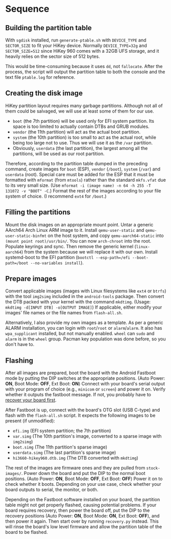 # Sequence
## Building the partition table
With `sgdisk` installed, run `generate-ptable.sh` with `DEVICE_TYPE` and `SECTOR_SIZE` to fit your HiKey device. Normally `DEVICE_TYPE=32g` and `SECTOR_SIZE=512` since HiKey 960 comes with a 32GB UFS storage, and it heavily relies on the sector size of 512 bytes.

This would be time-consuming because it uses `dd`, not `fallocate`. After the process, the script will output the partition table to both the console and the text file `ptable.log` for reference.

## Creating the disk image
HiKey partition layout requires many garbage partitions. Although not all of them could be salvaged, we will use at least some of them for our use.

- `boot` (the 7th partition) will be used only for EFI system partition. Its space is too limited to actually contain DTBs and GRUB modules.
- `vendor` (the 11th partition) will act as the actual boot partition.
- `system` (the 10th partition) is too small to act as the actual root, while being too large not to use. Thus we will use it as the `/var` partition.
- Obviously, `userdata` (the last partition), the largest among all the partitions, will be used as our root partition.

Therefore, according to the partition table dumped in the preceding command, create images for `boot` (ESP), `vendor` (`/boot`), `system` (`/var`) and `userdata` (root). Special care must be added for the ESP that it must be formatted with `mformat` (from `mtools`) rather than the standard `mkfs.vfat` due to its very small size. (Use `mformat -i (image name) -n 64 -h 255 -T 131072 -v "BOOT" -C`.) Format the rest of the images according to your file system of choice. (I recommend `ext4` for `/boot`.)

## Filling the partitions
Mount the disk images on an appropriate mount point. Untar a generic AArch64 Arch Linux ARM image to it. Install `qemu-user-static` and `qemu-user-static-binfmt` on the host system, and copy `qemu-aarch64-static` into `(mount point root)/usr/bin/`. You can now `arch-chroot` into the root. Populate keyrings and sync. Then remove the generic kernel (`linux-aarch64`) from the system because we will replace it with our own. Install systemd-boot to the EFI partition (`bootctl --esp-path=/efi --boot-path=/boot --no-variables install`).

## Prepare images
Convert applicable images (images with Linux filesystems like `ext4` or `btrfs`) with the tool `img2simg` included in the `android-tools` package. Then convert the DTB packed with your kernel with the command `mkdtimg`. (Usage: `mkdtimg -d[INPUT DTB] -o[OUTPUT IMAGE]`) If applicable, either modify your images' file names or the file names from `flash-all.sh`.

Alternatively, I also provide my own images as a template. As per a generic ALARM installation, you can login with `root`/`root` or `alarm`/`alarm`. It also has `wpa_supplicant` installed, but not manually enabled. `wheel` can `sudo` and `alarm` is in the `wheel` group. Pacman key population was done before, so you don't have to.

## Flashing
After all images are prepared, boot the board with the Android Fastboot mode by putting the DIP switches at the appropriate positions. (Auto Power: **ON**, Boot Mode: **OFF**, Ext Boot: **ON**) Connect with your board's serial output with your program of choice (e.g., `minicom` or `screen`) and power it on. Verify whether it outputs the fastboot message. If not, you probably have to [recover your board first](https://www.96boards.org/documentation/consumer/hikey/hikey960/installation/board-recovery.md.html).

After Fastboot is up, connect with the board's OTG slot (USB C-type) and flash with the `flash-all.sh` script. It expects the following images to be present (if unmodified):

- `efi.img` (EFI system partition; the 7th partition)
- `var.simg` (The 10th partition's image, converted to a sparse image with `img2simg`)
- `boot.simg` (The 11th partition's sparse image)
- `userdata.simg` (The last partition's sparse image)
- `hi3660-hikey960.dtb.img` (The DTB converted with `mkdtimg`)

The rest of the images are firmware ones and they are pulled from `stock-images/`. Power down the board and put the DIP to the normal boot positions. (Auto Power: **ON**, Boot Mode: **OFF**, Ext Boot: **OFF**) Power it on to check whether it boots. Depending on your use case, check whether your board outputs to serial, the monitor, or both.

Depending on the Fastboot software installed on your board, the partition table might not get properly flashed, causing potential problems. If your board requires recovery, then power the board off, put the DIP to the recovery positions (Auto Power: **ON**, Boot Mode: **ON**, Ext Boot: **OFF**), and then power it again. Then start over by running `recovery.py` instead. This will rinse the board's low level firmware and allow the partition table of the board to be flashed.